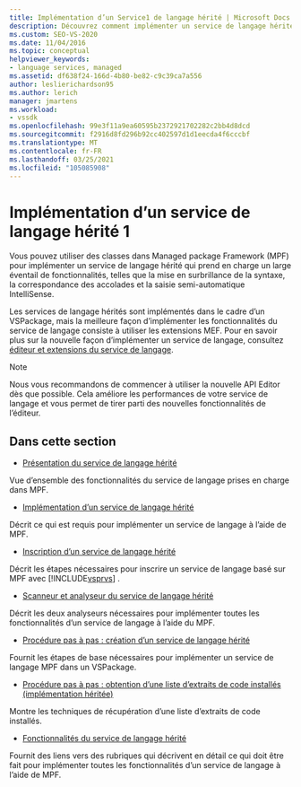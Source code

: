 ```yaml
---
title: Implémentation d’un Service1 de langage hérité | Microsoft Docs
description: Découvrez comment implémenter un service de langage hérité qui prend en charge les fonctionnalités du service de langage étendu, à l’aide de Managed package Framework (MPF). Partie 1 sur 2.
ms.custom: SEO-VS-2020
ms.date: 11/04/2016
ms.topic: conceptual
helpviewer_keywords:
- language services, managed
ms.assetid: df638f24-166d-4b80-be82-c9c39ca7a556
author: leslierichardson95
ms.author: lerich
manager: jmartens
ms.workload:
- vssdk
ms.openlocfilehash: 99e3f11a9ea60595b2372921702282c2bb4d8dcd
ms.sourcegitcommit: f2916d8fd296b92cc402597d1d1eecda4f6cccbf
ms.translationtype: MT
ms.contentlocale: fr-FR
ms.lasthandoff: 03/25/2021
ms.locfileid: "105085908"
---
```

# <a name="implementing-a-legacy-language-service-1"></a>Implémentation d’un service de langage hérité 1
Vous pouvez utiliser des classes dans Managed package Framework (MPF) pour implémenter un service de langage hérité qui prend en charge un large éventail de fonctionnalités, telles que la mise en surbrillance de la syntaxe, la correspondance des accolades et la saisie semi-automatique IntelliSense.

 Les services de langage hérités sont implémentés dans le cadre d’un VSPackage, mais la meilleure façon d’implémenter les fonctionnalités du service de langage consiste à utiliser les extensions MEF. Pour en savoir plus sur la nouvelle façon d’implémenter un service de langage, consultez [éditeur et extensions du service de langage](../../extensibility/editor-and-language-service-extensions.md).

> [!NOTE]
> Nous vous recommandons de commencer à utiliser la nouvelle API Editor dès que possible. Cela améliore les performances de votre service de langage et vous permet de tirer parti des nouvelles fonctionnalités de l’éditeur.

## <a name="in-this-section"></a>Dans cette section
- [Présentation du service de langage hérité](../../extensibility/internals/legacy-language-service-overview.md)

 Vue d’ensemble des fonctionnalités du service de langage prises en charge dans MPF.

- [Implémentation d’un service de langage hérité](../../extensibility/internals/implementing-a-legacy-language-service2.md)

 Décrit ce qui est requis pour implémenter un service de langage à l’aide de MPF.

- [Inscription d’un service de langage hérité](../../extensibility/internals/registering-a-legacy-language-service1.md)

 Décrit les étapes nécessaires pour inscrire un service de langage basé sur MPF avec [!INCLUDE[vsprvs](../../code-quality/includes/vsprvs_md.md)] .

- [Scanneur et analyseur du service de langage hérité](../../extensibility/internals/legacy-language-service-parser-and-scanner.md)

 Décrit les deux analyseurs nécessaires pour implémenter toutes les fonctionnalités d’un service de langage à l’aide du MPF.

- [Procédure pas à pas : création d’un service de langage hérité](../../extensibility/internals/walkthrough-creating-a-legacy-language-service.md)

 Fournit les étapes de base nécessaires pour implémenter un service de langage MPF dans un VSPackage.

- [Procédure pas à pas : obtention d’une liste d’extraits de code installés (implémentation héritée)](../../extensibility/internals/walkthrough-getting-a-list-of-installed-code-snippets-legacy-implementation.md)

 Montre les techniques de récupération d’une liste d’extraits de code installés.

- [Fonctionnalités du service de langage hérité](../../extensibility/internals/legacy-language-service-features1.md)

 Fournit des liens vers des rubriques qui décrivent en détail ce qui doit être fait pour implémenter toutes les fonctionnalités d’un service de langage à l’aide de MPF.
